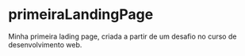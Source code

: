 # primeiraLandingPage
 Minha primeira lading page, criada a partir de um desafio no curso de desenvolvimento web.
